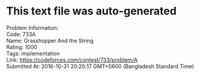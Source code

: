# This text file was auto-generated  
  
Problem Information:  
Code: 733A  
Name: Grasshopper And the String  
Rating: 1000  
Tags: implementation  
Link: https://codeforces.com/contest/733/problem/A  
Submitted At: 2016-10-31 20:20:17 GMT+0600 (Bangladesh Standard Time)  
